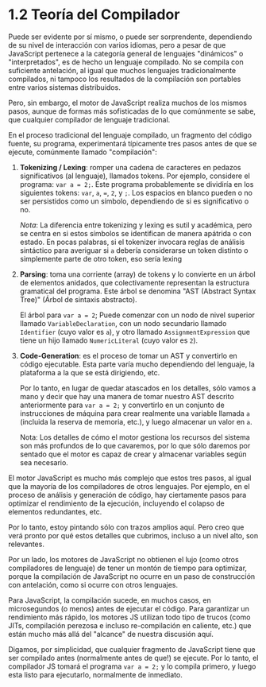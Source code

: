 # 1.2 Teoría del Compilador

Puede ser evidente por sí mismo, o puede ser sorprendente, dependiendo de su nivel de interacción con varios idiomas, pero a pesar de que JavaScript pertenece a la categoría general de lenguajes "dinámicos" o "interpretados", es de hecho un lenguaje compilado. No se compila con suficiente antelación, al igual que muchos lenguajes tradicionalmente compilados, ni tampoco los resultados de la compilación son portables entre varios sistemas distribuidos.

Pero, sin embargo, el motor de JavaScript realiza muchos de los mismos pasos, aunque de formas más sofisticadas de lo que comúnmente se sabe, que cualquier compilador de lenguaje tradicional.

En el proceso tradicional del lenguaje compilado, un fragmento del código fuente, su programa, experimentará típicamente tres pasos antes de que se ejecute, comúnmente llamado "compilación":

1. **Tokenizing / Lexing**: romper una cadena de caracteres en pedazos significativos \(al lenguaje\), llamados tokens. Por ejemplo, considere el programa: `var a = 2;`. Este programa probablemente se dividiría en los siguientes tokens: `var`, `a`, `=`, `2`, y `;`. Los espacios en blanco pueden o no ser persistidos como un símbolo, dependiendo de si es significativo o no.

   _Nota_: La diferencia entre tokenizing y lexing es sutil y académica, pero se centra en si estos símbolos se identifican de manera apátrida o con estado. En pocas palabras, si el tokenizer invocara reglas de análisis sintáctico para averiguar si `a` debería considerarse un token distinto o simplemente parte de otro token, eso sería lexing

2. **Parsing**: toma una corriente \(array\) de tokens y lo convierte en un árbol de elementos anidados, que colectivamente representan la estructura gramatical del programa. Este árbol se denomina "AST \(Abstract Syntax Tree\)" \(Árbol de sintaxis abstracto\).

   El árbol para `var a = 2`; Puede comenzar con un nodo de nivel superior llamado `VariableDeclaration`, con un nodo secundario llamado `Identifier` \(cuyo valor es `a`\), y otro llamado `AssignmentExpression` que tiene un hijo llamado `NumericLiteral` \(cuyo valor es `2`\).

3. **Code-Generation**: es el proceso de tomar un AST y convertirlo en código ejecutable. Esta parte varía mucho dependiendo del lenguaje, la plataforma a la que se está dirigiendo, etc.

   Por lo tanto, en lugar de quedar atascados en los detalles, sólo vamos a mano y decir que hay una manera de tomar nuestro AST descrito anteriormente para `var a = 2;` y convertirlo en un conjunto de instrucciones de máquina para crear realmente una variable llamada `a` \(incluida la reserva de memoria, etc.\), y luego almacenar un valor en `a`.

   Nota: Los detalles de cómo el motor gestiona los recursos del sistema son más profundos de lo que cavaremos, por lo que sólo daremos por sentado que el motor es capaz de crear y almacenar variables según sea necesario.



El motor JavaScript es mucho más complejo que estos tres pasos, al igual que la mayoría de los compiladores de otros lenguajes. Por ejemplo, en el proceso de análisis y generación de código, hay ciertamente pasos para optimizar el rendimiento de la ejecución, incluyendo el colapso de elementos redundantes, etc.

Por lo tanto, estoy pintando sólo con trazos amplios aquí. Pero creo que verá pronto por qué estos detalles que cubrimos, incluso a un nivel alto, son relevantes.

Por un lado, los motores de JavaScript no obtienen el lujo \(como otros compiladores de lenguaje\) de tener un montón de tiempo para optimizar, porque la compilación de JavaScript no ocurre en un paso de construcción con antelación, como si ocurre con otros lenguajes.

Para JavaScript, la compilación sucede, en muchos casos, en microsegundos \(o menos\) antes de ejecutar el código. Para garantizar un rendimiento más rápido, los motores JS utilizan todo tipo de trucos \(como JITs, compilación perezosa e incluso re-compilación en caliente, etc.\) que están mucho más allá del "alcance" de nuestra discusión aquí.

Digamos, por simplicidad, que cualquier fragmento de JavaScript tiene que ser compilado antes \(normalmente antes de que!\) se ejecute. Por lo tanto, el compilador JS tomará el programa `var a = 2;` y lo compila primero, y luego esta listo para ejecutarlo, normalmente de inmediato.

